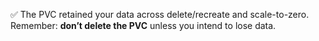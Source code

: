 ✅ The PVC retained your data across delete/recreate and scale-to-zero. Remember: **don’t delete the PVC** unless you intend to lose data.

